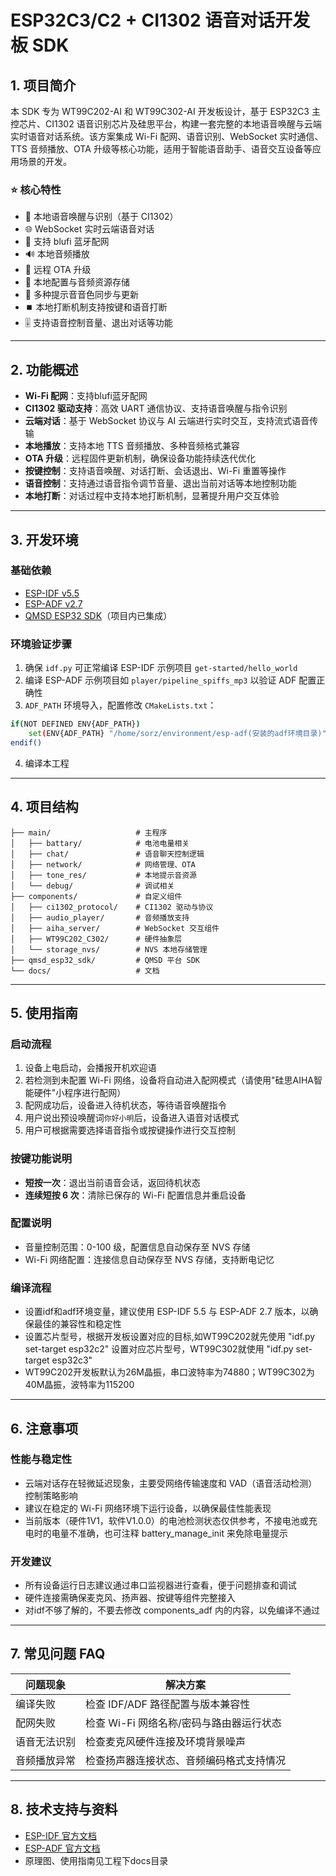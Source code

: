 # ESP32C3/C2 + CI1302 语音对话开发板 SDK

## 1. 项目简介

本 SDK 专为 WT99C202-AI 和 WT99C302-AI 开发板设计，基于 ESP32C3 主控芯片、CI1302 语音识别芯片及硅思平台，构建一套完整的本地语音唤醒与云端实时语音对话系统。该方案集成 Wi-Fi 配网、语音识别、WebSocket 实时通信、TTS 音频播放、OTA 升级等核心功能，适用于智能语音助手、语音交互设备等应用场景的开发。

### ⭐️ 核心特性

* 🎤 本地语音唤醒与识别（基于 CI1302）
* 🌐 WebSocket 实时云端语音对话
* 📶 支持 blufi 蓝牙配网
* 🔊 本地音频播放
* 🔄 远程 OTA 升级
* 💾 本地配置与音频资源存储
* 🔔 多种提示音音色同步与更新
* ⏹️ 本地打断机制支持按键和语音打断
* 🎚️ 支持语音控制音量、退出对话等功能

---

## 2. 功能概述

* **Wi-Fi 配网**：支持blufi蓝牙配网
* **CI1302 驱动支持**：高效 UART 通信协议、支持语音唤醒与指令识别
* **云端对话**：基于 WebSocket 协议与 AI 云端进行实时交互，支持流式语音传输
* **本地播放**：支持本地 TTS 音频播放、多种音频格式兼容
* **OTA 升级**：远程固件更新机制，确保设备功能持续迭代优化
* **按键控制**：支持语音唤醒、对话打断、会话退出、Wi-Fi 重置等操作
* **语音控制**：支持通过语音指令调节音量、退出当前对话等本地控制功能
* **本地打断**：对话过程中支持本地打断机制，显著提升用户交互体验

---

## 3. 开发环境

### 基础依赖

* [ESP-IDF v5.5](https://github.com/espressif/esp-idf/tree/v5.5)
* [ESP-ADF v2.7](https://github.com/espressif/esp-adf/tree/v2.7)
* [QMSD ESP32 SDK](https://gitee.com/qiming-zhixian/qmsd-esp32-bsp)（项目内已集成）

### 环境验证步骤

1. 确保 `idf.py` 可正常编译 ESP-IDF 示例项目 `get-started/hello_world`
2. 编译 ESP-ADF 示例项目如 `player/pipeline_spiffs_mp3` 以验证 ADF 配置正确性
3. `ADF_PATH` 环境导入，配置修改 `CMakeLists.txt`：

```bash
if(NOT DEFINED ENV{ADF_PATH})
    set(ENV{ADF_PATH} "/home/sorz/environment/esp-adf(安装的adf环境目录)")
endif()
```
4. 编译本工程

---

## 4. 项目结构

```
├── main/                   # 主程序
│   ├── battary/            # 电池电量相关
│   ├── chat/               # 语音聊天控制逻辑
│   ├── network/            # 网络管理、OTA
│   ├── tone_res/           # 本地提示音资源
│   └── debug/              # 调试相关
├── components/             # 自定义组件
│   ├── ci1302_protocol/    # CI1302 驱动与协议
│   ├── audio_player/       # 音频播放支持
│   ├── aiha_server/        # WebSocket 交互组件
│   ├── WT99C202_C302/      # 硬件抽象层
│   └── storage_nvs/        # NVS 本地存储管理
├── qmsd_esp32_sdk/         # QMSD 平台 SDK
└── docs/                   # 文档
```

---

## 5. 使用指南

### 启动流程

1. 设备上电启动，会播报开机欢迎语
2. 若检测到未配置 Wi-Fi 网络，设备将自动进入配网模式（请使用"硅思AIHA智能硬件"小程序进行配网）
3. 配网成功后，设备进入待机状态，等待语音唤醒指令
4. 用户说出预设唤醒词`你好小明`后，设备进入语音对话模式
5. 用户可根据需要选择语音指令或按键操作进行交互控制

### 按键功能说明

* **短按一次**：退出当前语音会话，返回待机状态
* **连续短按 6 次**：清除已保存的 Wi-Fi 配置信息并重启设备

### 配置说明

* 音量控制范围：0-100 级，配置信息自动保存至 NVS 存储
* Wi-Fi 网络配置：连接信息自动保存至 NVS 存储，支持断电记忆

### 编译流程
* 设置idf和adf环境变量，建议使用 ESP-IDF 5.5 与 ESP-ADF 2.7 版本，以确保最佳的兼容性和稳定性
* 设置芯片型号，根据开发板设置对应的目标,如WT99C202就先使用 "idf.py set-target esp32c2" 设置对应芯片型号，WT99C302就使用 "idf.py set-target esp32c3"
* WT99C202开发板默认为26M晶振，串口波特率为74880；WT99C302为40M晶振，波特率为115200
---

## 6. 注意事项

### 性能与稳定性

* 云端对话存在轻微延迟现象，主要受网络传输速度和 VAD（语音活动检测）控制策略影响
* 建议在稳定的 Wi-Fi 网络环境下运行设备，以确保最佳性能表现
* 当前版本（硬件1V1，软件V1.0.0）的电池检测状态仅供参考，不接电池或充电时的电量不准确，也可注释 battery_manage_init 来免除电量提示

### 开发建议

* 所有设备运行日志建议通过串口监视器进行查看，便于问题排查和调试
* 硬件连接需确保麦克风、扬声器、按键等组件完整接入
* 对idf不够了解的，不要去修改 components_adf 内的内容，以免编译不通过

---

## 7. 常见问题 FAQ

| 问题现象     | 解决方案                 |
| ---------- | ---------------------- |
| 编译失败     | 检查 IDF/ADF 路径配置与版本兼容性     |
| 配网失败     | 检查 Wi-Fi 网络名称/密码与路由器运行状态 |
| 语音无法识别   | 检查麦克风硬件连接及环境背景噪声         |
| 音频播放异常   | 检查扬声器连接状态、音频编码格式支持情况       |

---

## 8. 技术支持与资料

* [ESP-IDF 官方文档](https://docs.espressif.com/projects/esp-idf/)
* [ESP-ADF 官方文档](https://docs.espressif.com/projects/esp-adf/)
* 原理图、使用指南见工程下docs目录

